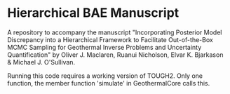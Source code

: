 # Hierarchical BAE Manuscript
A repository to accompany the manuscript "Incorporating Posterior Model Discrepancy into a Hierarchical Framework to Facilitate Out-of-the-Box MCMC Sampling for Geothermal Inverse Problems and Uncertainty Quantification" by Oliver J. Maclaren, Ruanui Nicholson, Elvar K. Bjarkason &amp; Michael J. O'Sullivan.

Running this code requires a working version of TOUGH2. Only one function, the member function 'simulate' in GeothermalCore calls this.

